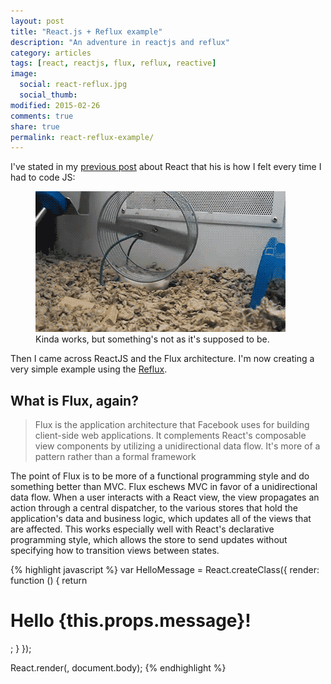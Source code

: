 ```yaml
---
layout: post
title: "React.js + Reflux example"
description: "An adventure in reactjs and reflux"
category: articles
tags: [react, reactjs, flux, reflux, reactive]
image:
  social: react-reflux.jpg
  social_thumb: 
modified: 2015-02-26
comments: true
share: true
permalink: react-reflux-example/
---
```


I've stated in my [previous post](/react-what-the-flux/) about React that his is how I felt every time I had to code JS:
<figure>
    <img src="/images/hamster_reverse_wheel.gif" alt="Coding in vanilla JS">
    <figcaption>Kinda works, but something's not as it's supposed to be.</figcaption>
</figure>

Then I came across ReactJS and the Flux architecture. I'm now creating a very simple example using the [Reflux](https://github.com/spoike/refluxjs). 

## What is Flux, again?

> Flux is the application architecture that Facebook uses for building client-side web applications. It complements React's composable view components by utilizing a unidirectional data flow. It's more of a pattern rather than a formal framework

The point of Flux is to be more of a functional programming style and do something better than MVC. Flux eschews MVC in favor of a unidirectional data flow. When a user interacts with a React view, the view propagates an action through a central dispatcher, to the various stores that hold the application's data and business logic, which updates all of the views that are affected. This works especially well with React's declarative programming style, which allows the store to send updates without specifying how to transition views between states.



{% highlight javascript %}
var HelloMessage = React.createClass({
  render: function () {
    return <h1>Hello {this.props.message}!</h1>;
  }
});
 
React.render(<HelloMessage message="World" />, document.body);
{% endhighlight %}

